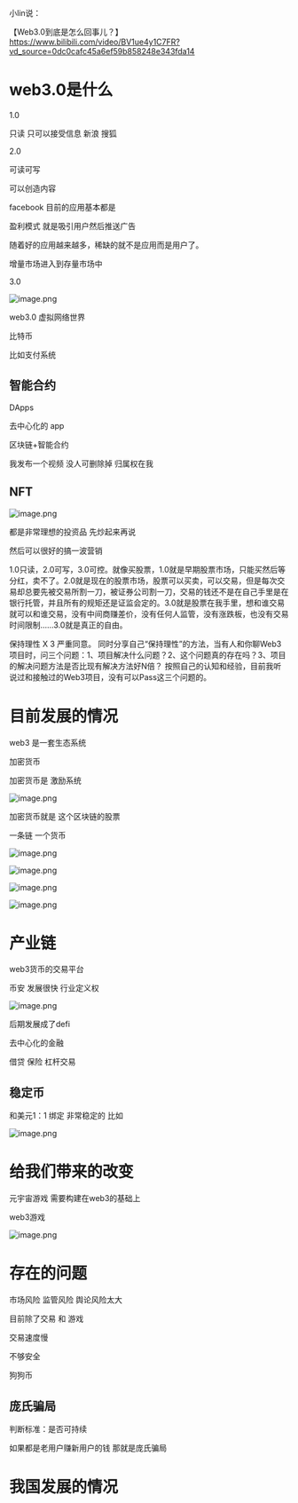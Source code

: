 小lin说：

【Web3.0到底是怎么回事儿？】https://www.bilibili.com/video/BV1ue4y1C7FR?vd_source=0dc0cafc45a6ef59b858248e343fda14



# web3.0是什么

1.0

只读 只可以接受信息  新浪 搜狐


2.0

可读可写

可以创造内容

facebook 目前的应用基本都是

盈利模式 就是吸引用户然后推送广告


随着好的应用越来越多，稀缺的就不是应用而是用户了。

增量市场进入到存量市场中


3.0 

![image.png](./assets/image.png)


web3.0 虚拟网络世界

比特币

比如支付系统

## 智能合约

DApps

去中心化的  app

区块链+智能合约


我发布一个视频 没人可删除掉 归属权在我



## NFT


![image.png](./assets/1703914857035-image.png)


都是非常理想的投资品  先炒起来再说

然后可以很好的搞一波营销


1.0只读，2.0可写，3.0可控。就像买股票，1.0就是早期股票市场，只能买然后等分红，卖不了。2.0就是现在的股票市场，股票可以买卖，可以交易，但是每次交易却总要先被交易所割一刀，被证券公司割一刀，交易的钱还不是在自己手里是在银行托管，并且所有的规矩还是证监会定的。3.0就是股票在我手里，想和谁交易就可以和谁交易，没有中间商赚差价，没有任何人监管，没有涨跌板，也没有交易时间限制……3.0就是真正的自由。


保持理性 X 3
严重同意。
同时分享自己“保持理性”的方法，当有人和你聊Web3项目时，问三个问题：1、项目解决什么问题？2、这个问题真的存在吗？3、项目的解决问题方法是否比现有解决方法好N倍？
按照自己的认知和经验，目前我听说过和接触过的Web3项目，没有可以Pass这三个问题的。

# 目前发展的情况

web3 是一套生态系统

加密货币

加密货币是 激励系统

![image.png](./assets/1703913859059-image.png)



加密货币就是 这个区块链的股票


一条链 一个货币

![image.png](./assets/1703915745941-image.png)

![image.png](./assets/1703915763327-image.png)


![image.png](./assets/1703915844708-image.png)



![image.png](./assets/1703915935375-image.png)


# 产业链

web3货币的交易平台

币安 发展很快  行业定义权



![image.png](./assets/1703913993122-image.png)

后期发展成了defi

去中心化的金融

借贷 保险 杠杆交易


## 稳定币


和美元1：1 绑定 非常稳定的 比如

![image.png](./assets/1703914590313-image.png)



# 给我们带来的改变

元宇宙游戏 需要构建在web3的基础上

web3游戏

![image.png](./assets/1703915343321-image.png)


# 存在的问题

市场风险 监管风险 舆论风险太大

目前除了交易 和 游戏


交易速度慢

不够安全

狗狗币



## 庞氏骗局

判断标准：是否可持续

如果都是老用户赚新用户的钱  那就是庞氏骗局



# 我国发展的情况
